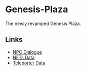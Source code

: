 # Genesis-Plaza

The newly revamped Genesis Plaza.

## Links
- [NPC Dialogue](https://docs.google.com/spreadsheets/d/1cpD_T0jgLFA0zrU5izp5y60Q2nof2ok-Eof1mbTBfgE/edit?usp=sharing) 
- [NFTs Data](https://docs.google.com/spreadsheets/d/157IMZB91LFsBRnEofxlBO0nqjDAWLITOFLWnA414Pck/edit?usp=sharing)
- [Teleporter Data](https://docs.google.com/spreadsheets/d/1x6q86-wWZSF5eq8L0IuIJbhxPJUBYmDxmCXtU6Rsxgs/edit?usp=sharing)